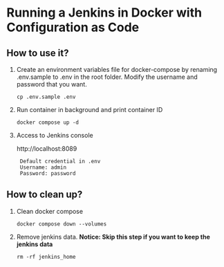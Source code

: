 # Running a Jenkins in Docker with Configuration as Code

## How to use it?

1. Create an environment variables file for docker-compose by renaming .env.sample to .env in the root folder. Modify the username and password that you want.

    ```shell
    cp .env.sample .env
    ```

2. Run container in background and print container ID

    ```shell
    docker compose up -d
    ```

3. Access to Jenkins console

    http://localhost:8089

        Default credential in .env
        Username: admin
        Password: password

## How to clean up?

1. Clean docker compose

    ```shell
    docker compose down --volumes
    ```

2. Remove jenkins data.
    **Notice: Skip this step if you want to keep the jenkins data**

    ```shell
    rm -rf jenkins_home
    ```